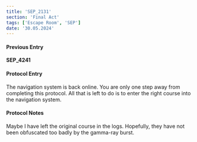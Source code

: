 ```yaml
---
title: 'SEP_2131'
section: 'Final Act'
tags: ['Escape Room', 'SEP']
date: '30.05.2024'
---
```


#### Previous Entry

**SEP_4241**

#### Protocol Entry

The navigation system is back online. You are only one step away from completing this protocol.
All that is left to do is to enter the right course into the navigation system.

#### Protocol Notes

Maybe I have left the original course in the logs. Hopefully, they have not been obfuscated too
badly by the gamma-ray burst.
